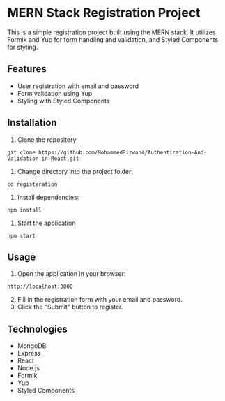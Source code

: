 # MERN Stack Registration Project

This is a simple registration project built using the MERN stack. It utilizes Formik and Yup for form handling and validation, and Styled Components for styling.

## Features

* User registration with email and password
* Form validation using Yup
* Styling with Styled Components

## Installation

1. Clone the repository

```git clone https://github.com/MohammedRizwan4/Authentication-And-Validation-in-React.git```

1. Change directory into the project folder:

```cd registeration```

1. Install dependencies:

```npm install```

1. Start the application

```npm start```

## Usage

1. Open the application in your browser:

```http://localhost:3000```

2. Fill in the registration form with your email and password.
3. Click the "Submit" button to register.

## Technologies 

* MongoDB
* Express
* React
* Node.js
* Formik
* Yup
* Styled Components







